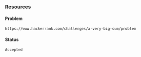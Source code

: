 ### Resources

#### Problem
    https://www.hackerrank.com/challenges/a-very-big-sum/problem

#### Status
    Accepted